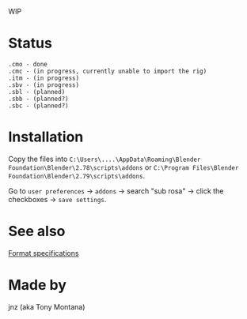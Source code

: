 
WIP

# Status

```
.cmo - done
.cmc - (in progress, currently unable to import the rig)
.itm - (in progress)
.sbv - (in progress)
.sbl - (planned)
.sbb - (planned?)
.sbc - (planned?)
```

# Installation

Copy the files into ```C:\Users\....\AppData\Roaming\Blender Foundation\Blender\2.78\scripts\addons``` or ```C:\Program Files\Blender Foundation\Blender\2.79\scripts\addons```.

Go to `user preferences` -> `addons` -> search "sub rosa" -> click the checkboxes -> `save settings`.

# See also

[Format specifications](schematics.md)

# Made by

jnz (aka Tony Montana)
